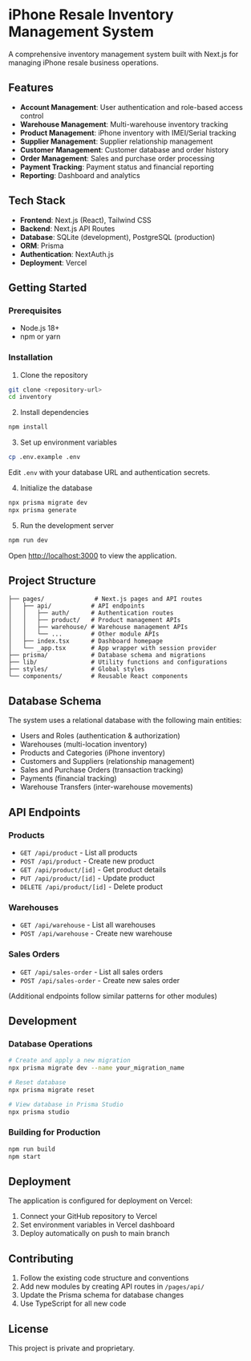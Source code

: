 # iPhone Resale Inventory Management System

A comprehensive inventory management system built with Next.js for managing iPhone resale business operations.

## Features

- **Account Management**: User authentication and role-based access control
- **Warehouse Management**: Multi-warehouse inventory tracking
- **Product Management**: iPhone inventory with IMEI/Serial tracking
- **Supplier Management**: Supplier relationship management
- **Customer Management**: Customer database and order history
- **Order Management**: Sales and purchase order processing
- **Payment Tracking**: Payment status and financial reporting
- **Reporting**: Dashboard and analytics

## Tech Stack

- **Frontend**: Next.js (React), Tailwind CSS
- **Backend**: Next.js API Routes
- **Database**: SQLite (development), PostgreSQL (production)
- **ORM**: Prisma
- **Authentication**: NextAuth.js
- **Deployment**: Vercel

## Getting Started

### Prerequisites

- Node.js 18+ 
- npm or yarn

### Installation

1. Clone the repository
```bash
git clone <repository-url>
cd inventory
```

2. Install dependencies
```bash
npm install
```

3. Set up environment variables
```bash
cp .env.example .env
```
Edit `.env` with your database URL and authentication secrets.

4. Initialize the database
```bash
npx prisma migrate dev
npx prisma generate
```

5. Run the development server
```bash
npm run dev
```

Open [http://localhost:3000](http://localhost:3000) to view the application.

## Project Structure

```
├── pages/              # Next.js pages and API routes
│   ├── api/           # API endpoints
│   │   ├── auth/      # Authentication routes
│   │   ├── product/   # Product management APIs
│   │   ├── warehouse/ # Warehouse management APIs
│   │   └── ...        # Other module APIs
│   ├── index.tsx      # Dashboard homepage
│   └── _app.tsx       # App wrapper with session provider
├── prisma/            # Database schema and migrations
├── lib/               # Utility functions and configurations
├── styles/            # Global styles
└── components/        # Reusable React components
```

## Database Schema

The system uses a relational database with the following main entities:

- Users and Roles (authentication & authorization)
- Warehouses (multi-location inventory)
- Products and Categories (iPhone inventory)
- Customers and Suppliers (relationship management)
- Sales and Purchase Orders (transaction tracking)
- Payments (financial tracking)
- Warehouse Transfers (inter-warehouse movements)

## API Endpoints

### Products
- `GET /api/product` - List all products
- `POST /api/product` - Create new product
- `GET /api/product/[id]` - Get product details
- `PUT /api/product/[id]` - Update product
- `DELETE /api/product/[id]` - Delete product

### Warehouses
- `GET /api/warehouse` - List all warehouses
- `POST /api/warehouse` - Create new warehouse

### Sales Orders
- `GET /api/sales-order` - List all sales orders
- `POST /api/sales-order` - Create new sales order

(Additional endpoints follow similar patterns for other modules)

## Development

### Database Operations

```bash
# Create and apply a new migration
npx prisma migrate dev --name your_migration_name

# Reset database
npx prisma migrate reset

# View database in Prisma Studio
npx prisma studio
```

### Building for Production

```bash
npm run build
npm start
```

## Deployment

The application is configured for deployment on Vercel:

1. Connect your GitHub repository to Vercel
2. Set environment variables in Vercel dashboard
3. Deploy automatically on push to main branch

## Contributing

1. Follow the existing code structure and conventions
2. Add new modules by creating API routes in `/pages/api/`
3. Update the Prisma schema for database changes
4. Use TypeScript for all new code

## License

This project is private and proprietary.
